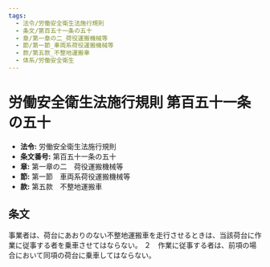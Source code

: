 ```yaml
---
tags:
  - 法令/労働安全衛生法施行規則
  - 条文/第百五十一条の五十
  - 章/第一章の二_荷役運搬機械等
  - 節/第一節_車両系荷役運搬機械等
  - 款/第五款_不整地運搬車
  - 体系/労働安全衛生
---
```

# 労働安全衛生法施行規則 第百五十一条の五十

- **法令:** 労働安全衛生法施行規則
- **条文番号:** 第百五十一条の五十
- **章:** 第一章の二　荷役運搬機械等
- **節:** 第一節　車両系荷役運搬機械等
- **款:** 第五款　不整地運搬車

## 条文
事業者は、荷台にあおりのない不整地運搬車を走行させるときは、当該荷台に作業に従事する者を乗車させてはならない。
２　作業に従事する者は、前項の場合において同項の荷台に乗車してはならない。

